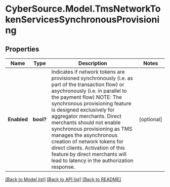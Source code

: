 # CyberSource.Model.TmsNetworkTokenServicesSynchronousProvisioning
## Properties

Name | Type | Description | Notes
------------ | ------------- | ------------- | -------------
**Enabled** | **bool?** | Indicates if network tokens are provisioned synchronously (i.e. as part of the transaction flow) or asychronously (i.e. in parallel to the payment flow)  NOTE: The synchronous provisioning feature is designed exclusively for aggregator merchants.  Direct merchants should not enable synchronous provisioning as TMS manages the asynchronous creation of network tokens for direct clients.   Activation of this feature by direct merchants will lead to latency in the authorization response.  | [optional] 

[[Back to Model list]](../README.md#documentation-for-models) [[Back to API list]](../README.md#documentation-for-api-endpoints) [[Back to README]](../README.md)

